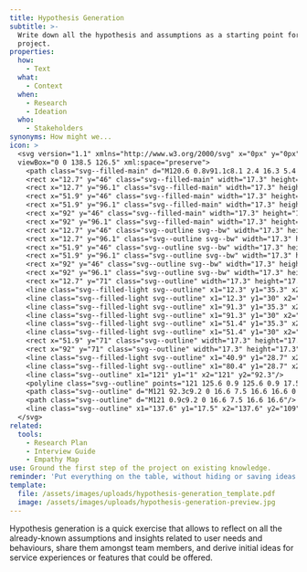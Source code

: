 ```yaml
---
title: Hypothesis Generation
subtitle: >-
  Write down all the hypothesis and assumptions as a starting point for the
  project.
properties:
  how:
    - Text
  what:
    - Context
  when:
    - Research
    - Ideation
  who:
    - Stakeholders
synonyms: How might we...
icon: >
  <svg version="1.1" xmlns="http://www.w3.org/2000/svg" x="0px" y="0px"
  viewBox="0 0 138.5 126.5" xml:space="preserve">
    <path class="svg--filled-main" d="M120.6 0.8v91.1c8.1 2.4 16.3 5.4 16.3 14.4V17C136.8 8 129.6 0.7 120.6 0.8"/>
    <rect x="12.7" y="46" class="svg--filled-main" width="17.3" height="17.3"/>
    <rect x="12.7" y="96.1" class="svg--filled-main" width="17.3" height="17.3"/>
    <rect x="51.9" y="46" class="svg--filled-main" width="17.3" height="17.3"/>
    <rect x="51.9" y="96.1" class="svg--filled-main" width="17.3" height="17.3"/>
    <rect x="92" y="46" class="svg--filled-main" width="17.3" height="17.3"/>
    <rect x="92" y="96.1" class="svg--filled-main" width="17.3" height="17.3"/>
    <rect x="12.7" y="46" class="svg--outline svg--bw" width="17.3" height="17.3"/>
    <rect x="12.7" y="96.1" class="svg--outline svg--bw" width="17.3" height="17.3"/>
    <rect x="51.9" y="46" class="svg--outline svg--bw" width="17.3" height="17.3"/>
    <rect x="51.9" y="96.1" class="svg--outline svg--bw" width="17.3" height="17.3"/>
    <rect x="92" y="46" class="svg--outline svg--bw" width="17.3" height="17.3"/>
    <rect x="92" y="96.1" class="svg--outline svg--bw" width="17.3" height="17.3"/>
    <rect x="12.7" y="71" class="svg--outline" width="17.3" height="17.3"/>
    <line class="svg--filled-light svg--outline" x1="12.3" y1="35.3" x2="22.3" y2="35.3"/>
    <line class="svg--filled-light svg--outline" x1="12.3" y1="30" x2="30" y2="30"/>
    <line class="svg--filled-light svg--outline" x1="91.3" y1="35.3" x2="101.2" y2="35.3"/>
    <line class="svg--filled-light svg--outline" x1="91.3" y1="30" x2="108.9" y2="30"/>
    <line class="svg--filled-light svg--outline" x1="51.4" y1="35.3" x2="61.4" y2="35.3"/>
    <line class="svg--filled-light svg--outline" x1="51.4" y1="30" x2="69.1" y2="30"/>
    <rect x="51.9" y="71" class="svg--outline" width="17.3" height="17.3"/>
    <rect x="92" y="71" class="svg--outline" width="17.3" height="17.3"/>
    <line class="svg--filled-light svg--outline" x1="40.9" y1="28.7" x2="40.9" y2="113.4"/>
    <line class="svg--filled-light svg--outline" x1="80.4" y1="28.7" x2="80.4" y2="113.4"/>
    <line class="svg--outline" x1="121" y1="1" x2="121" y2="92.3"/>
    <polyline class="svg--outline" points="121 125.6 0.9 125.6 0.9 17.5 120.4 17.5 "/>
    <path class="svg--outline" d="M121 92.3c9.2 0 16.6 7.5 16.6 16.6 0 9.2-7.5 16.6-16.6 16.6"/>
    <path class="svg--outline" d="M121 0.9c9.2 0 16.6 7.5 16.6 16.6"/>
    <line class="svg--outline" x1="137.6" y1="17.5" x2="137.6" y2="109"/>
  </svg>
related:
  tools:
    - Research Plan
    - Interview Guide
    - Empathy Map
use: Ground the first step of the project on existing knowledge.
reminder: 'Put everything on the table, without hiding or saving ideas for later.'
template:
  file: /assets/images/uploads/hypothesis-generation_template.pdf
  image: /assets/images/uploads/hypothesis-generation-preview.jpg
---
```

Hypothesis generation is a quick exercise that allows to reflect on all the already-known assumptions and insights related to user needs and behaviours, share them amongst team members, and derive initial ideas for service experiences or features that could be offered.
